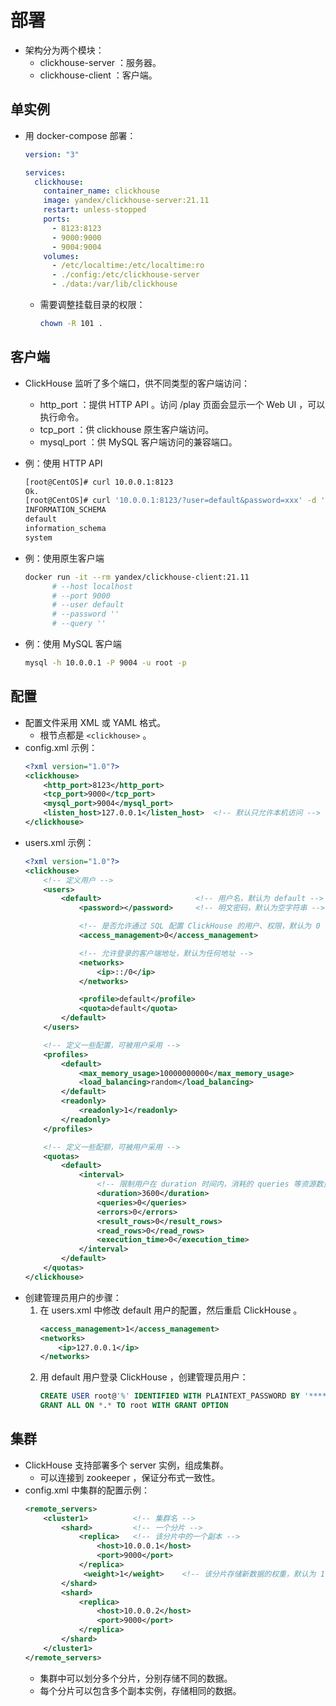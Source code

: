 # 部署

- 架构分为两个模块：
  - clickhouse-server ：服务器。
  - clickhouse-client ：客户端。

## 单实例

- 用 docker-compose 部署：
  ```yml
  version: "3"

  services:
    clickhouse:
      container_name: clickhouse
      image: yandex/clickhouse-server:21.11
      restart: unless-stopped
      ports:
        - 8123:8123
        - 9000:9000
        - 9004:9004
      volumes:
        - /etc/localtime:/etc/localtime:ro
        - ./config:/etc/clickhouse-server
        - ./data:/var/lib/clickhouse
  ```
  - 需要调整挂载目录的权限：
    ```sh
    chown -R 101 .
    ```

## 客户端

- ClickHouse 监听了多个端口，供不同类型的客户端访问：
  - http_port ：提供 HTTP API 。访问 /play 页面会显示一个 Web UI ，可以执行命令。
  - tcp_port ：供 clickhouse 原生客户端访问。
  - mysql_port ：供 MySQL 客户端访问的兼容端口。

- 例：使用 HTTP API
  ```sh
  [root@CentOS]# curl 10.0.0.1:8123
  Ok.
  [root@CentOS]# curl '10.0.0.1:8123/?user=default&password=xxx' -d 'show databases'
  INFORMATION_SCHEMA
  default
  information_schema
  system
  ```

- 例：使用原生客户端
  ```sh
  docker run -it --rm yandex/clickhouse-client:21.11
        # --host localhost
        # --port 9000
        # --user default
        # --password ''
        # --query ''
  ```

- 例：使用 MySQL 客户端
  ```sh
  mysql -h 10.0.0.1 -P 9004 -u root -p
  ```

## 配置

- 配置文件采用 XML 或 YAML 格式。
  - 根节点都是 `<clickhouse>` 。
- config.xml 示例：
  ```xml
  <?xml version="1.0"?>
  <clickhouse>
      <http_port>8123</http_port>
      <tcp_port>9000</tcp_port>
      <mysql_port>9004</mysql_port>
      <listen_host>127.0.0.1</listen_host>  <!-- 默认只允许本机访问 -->
  </clickhouse>
  ```
- users.xml 示例：
  ```xml
  <?xml version="1.0"?>
  <clickhouse>
      <!-- 定义用户 -->
      <users>
          <default>                     <!-- 用户名，默认为 default -->
              <password></password>     <!-- 明文密码，默认为空字符串 -->

              <!-- 是否允许通过 SQL 配置 ClickHouse 的用户、权限，默认为 0 -->
              <access_management>0</access_management>

              <!-- 允许登录的客户端地址，默认为任何地址 -->
              <networks>
                  <ip>::/0</ip>
              </networks>

              <profile>default</profile>
              <quota>default</quota>
          </default>
      </users>

      <!-- 定义一些配置，可被用户采用 -->
      <profiles>
          <default>
              <max_memory_usage>10000000000</max_memory_usage>
              <load_balancing>random</load_balancing>
          </default>
          <readonly>
              <readonly>1</readonly>
          </readonly>
      </profiles>

      <!-- 定义一些配额，可被用户采用 -->
      <quotas>
          <default>
              <interval>
                  <!-- 限制用户在 duration 时间内，消耗的 queries 等资源数量，取值为 0 则不限制 -->
                  <duration>3600</duration>
                  <queries>0</queries>
                  <errors>0</errors>
                  <result_rows>0</result_rows>
                  <read_rows>0</read_rows>
                  <execution_time>0</execution_time>
              </interval>
          </default>
      </quotas>
  </clickhouse>
  ```
- 创建管理员用户的步骤：
  1. 在 users.xml 中修改 default 用户的配置，然后重启 ClickHouse 。
      ```xml
      <access_management>1</access_management>
      <networks>
          <ip>127.0.0.1</ip>
      </networks>
      ```
  2. 用 default 用户登录 ClickHouse ，创建管理员用户：
      ```sql
      CREATE USER root@'%' IDENTIFIED WITH PLAINTEXT_PASSWORD BY '******'
      GRANT ALL ON *.* TO root WITH GRANT OPTION
      ```

## 集群

- ClickHouse 支持部署多个 server 实例，组成集群。
  - 可以连接到 zookeeper ，保证分布式一致性。
- config.xml 中集群的配置示例：
  ```xml
  <remote_servers>
      <cluster1>          <!-- 集群名 -->
          <shard>         <!-- 一个分片 -->
              <replica>   <!-- 该分片中的一个副本 -->
                  <host>10.0.0.1</host>
                  <port>9000</port>
              </replica>
               <weight>1</weight>    <!-- 该分片存储新数据的权重，默认为 1 -->
          </shard>
          <shard>
              <replica>
                  <host>10.0.0.2</host>
                  <port>9000</port>
              </replica>
          </shard>
      </cluster1>
  </remote_servers>
  ```
  - 集群中可以划分多个分片，分别存储不同的数据。
  - 每个分片可以包含多个副本实例，存储相同的数据。
